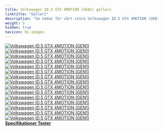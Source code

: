 ```yaml
---
title: Volkswagen ID.5 GTX 4MOTION (GEN1) galleri
linktitle: "Galleri"
description: "Se nedan för vårt stora Volkswagen ID.5 GTX 4MOTION (GEN1)-bildgalleri. Klicka på bilderna för högupplösta versioner."
weight: 5
hidden: true
navicon: bi-images
---
```

<!-- markdownlint-disable MD033 -->
<div class="row" id ="my-gallery">
	<div class="pswp-grid-item col-6 col-md-4">
		<a href="https://media.evkx.net/multimedia/models/volkswagen/id.5/id.5_gtx_4motion_gen1/exterior_1.jpg"
data-pswp-src="https://media.evkx.net/multimedia/models/volkswagen/id.5/id.5_gtx_4motion_gen1/exterior_1.jpg"
data-pswp-width="3000"
data-pswp-height="2000" 
target="_blank">
			<img src="https://media.evkx.net/multimedia/models/volkswagen/id.5/id.5_gtx_4motion_gen1/exterior_1_xst.jpg" alt="Volkswagen ID.5 GTX 4MOTION (GEN1)" class="img-fluid " />
		</a>
	</div>
	<div class="pswp-grid-item col-6 col-md-4">
		<a href="https://media.evkx.net/multimedia/models/volkswagen/id.5/id.5_gtx_4motion_gen1/exterior_2.jpg"
data-pswp-src="https://media.evkx.net/multimedia/models/volkswagen/id.5/id.5_gtx_4motion_gen1/exterior_2.jpg"
data-pswp-width="3000"
data-pswp-height="2000" 
target="_blank">
			<img src="https://media.evkx.net/multimedia/models/volkswagen/id.5/id.5_gtx_4motion_gen1/exterior_2_xst.jpg" alt="Volkswagen ID.5 GTX 4MOTION (GEN1)" class="img-fluid " />
		</a>
	</div>
	<div class="pswp-grid-item col-6 col-md-4">
		<a href="https://media.evkx.net/multimedia/models/volkswagen/id.5/id.5_gtx_4motion_gen1/exterior_3.jpg"
data-pswp-src="https://media.evkx.net/multimedia/models/volkswagen/id.5/id.5_gtx_4motion_gen1/exterior_3.jpg"
data-pswp-width="3000"
data-pswp-height="1999" 
target="_blank">
			<img src="https://media.evkx.net/multimedia/models/volkswagen/id.5/id.5_gtx_4motion_gen1/exterior_3_xst.jpg" alt="Volkswagen ID.5 GTX 4MOTION (GEN1)" class="img-fluid " />
		</a>
	</div>
	<div class="pswp-grid-item col-6 col-md-4">
		<a href="https://media.evkx.net/multimedia/models/volkswagen/id.5/id.5_gtx_4motion_gen1/frontseats_1.jpg"
data-pswp-src="https://media.evkx.net/multimedia/models/volkswagen/id.5/id.5_gtx_4motion_gen1/frontseats_1.jpg"
data-pswp-width="3000"
data-pswp-height="2000" 
target="_blank">
			<img src="https://media.evkx.net/multimedia/models/volkswagen/id.5/id.5_gtx_4motion_gen1/frontseats_1_xst.jpg" alt="Volkswagen ID.5 GTX 4MOTION (GEN1)" class="img-fluid " />
		</a>
	</div>
	<div class="pswp-grid-item col-6 col-md-4">
		<a href="https://media.evkx.net/multimedia/models/volkswagen/id.5/id.5_gtx_4motion_gen1/frontseats_2.jpg"
data-pswp-src="https://media.evkx.net/multimedia/models/volkswagen/id.5/id.5_gtx_4motion_gen1/frontseats_2.jpg"
data-pswp-width="3000"
data-pswp-height="2000" 
target="_blank">
			<img src="https://media.evkx.net/multimedia/models/volkswagen/id.5/id.5_gtx_4motion_gen1/frontseats_2_xst.jpg" alt="Volkswagen ID.5 GTX 4MOTION (GEN1)" class="img-fluid " />
		</a>
	</div>
	<div class="pswp-grid-item col-6 col-md-4">
		<a href="https://media.evkx.net/multimedia/models/volkswagen/id.5/id.5_gtx_4motion_gen1/headlights_1.jpg"
data-pswp-src="https://media.evkx.net/multimedia/models/volkswagen/id.5/id.5_gtx_4motion_gen1/headlights_1.jpg"
data-pswp-width="3000"
data-pswp-height="2400" 
target="_blank">
			<img src="https://media.evkx.net/multimedia/models/volkswagen/id.5/id.5_gtx_4motion_gen1/headlights_1_xst.jpg" alt="Volkswagen ID.5 GTX 4MOTION (GEN1)" class="img-fluid " />
		</a>
	</div>
	<div class="pswp-grid-item col-6 col-md-4">
		<a href="https://media.evkx.net/multimedia/models/volkswagen/id.5/id.5_gtx_4motion_gen1/interior_1.jpg"
data-pswp-src="https://media.evkx.net/multimedia/models/volkswagen/id.5/id.5_gtx_4motion_gen1/interior_1.jpg"
data-pswp-width="3000"
data-pswp-height="2000" 
target="_blank">
			<img src="https://media.evkx.net/multimedia/models/volkswagen/id.5/id.5_gtx_4motion_gen1/interior_1_xst.jpg" alt="Volkswagen ID.5 GTX 4MOTION (GEN1)" class="img-fluid " />
		</a>
	</div>
	<div class="pswp-grid-item col-6 col-md-4">
		<a href="https://media.evkx.net/multimedia/models/volkswagen/id.5/id.5_gtx_4motion_gen1/interior_2.jpg"
data-pswp-src="https://media.evkx.net/multimedia/models/volkswagen/id.5/id.5_gtx_4motion_gen1/interior_2.jpg"
data-pswp-width="3000"
data-pswp-height="2000" 
target="_blank">
			<img src="https://media.evkx.net/multimedia/models/volkswagen/id.5/id.5_gtx_4motion_gen1/interior_2_xst.jpg" alt="Volkswagen ID.5 GTX 4MOTION (GEN1)" class="img-fluid " />
		</a>
	</div>
	<div class="pswp-grid-item col-6 col-md-4">
		<a href="https://media.evkx.net/multimedia/models/volkswagen/id.5/id.5_gtx_4motion_gen1/main_1.jpg"
data-pswp-src="https://media.evkx.net/multimedia/models/volkswagen/id.5/id.5_gtx_4motion_gen1/main_1.jpg"
data-pswp-width="3000"
data-pswp-height="2000" 
target="_blank">
			<img src="https://media.evkx.net/multimedia/models/volkswagen/id.5/id.5_gtx_4motion_gen1/main_1_xst.jpg" alt="Volkswagen ID.5 GTX 4MOTION (GEN1)" class="img-fluid " />
		</a>
	</div>
	<div class="pswp-grid-item col-6 col-md-4">
		<a href="https://media.evkx.net/multimedia/models/volkswagen/id.5/id.5_gtx_4motion_gen1/screens_1.jpg"
data-pswp-src="https://media.evkx.net/multimedia/models/volkswagen/id.5/id.5_gtx_4motion_gen1/screens_1.jpg"
data-pswp-width="3000"
data-pswp-height="2000" 
target="_blank">
			<img src="https://media.evkx.net/multimedia/models/volkswagen/id.5/id.5_gtx_4motion_gen1/screens_1_xst.jpg" alt="Volkswagen ID.5 GTX 4MOTION (GEN1)" class="img-fluid " />
		</a>
	</div>
	<div class="pswp-grid-item col-6 col-md-4">
		<a href="https://media.evkx.net/multimedia/models/volkswagen/id.5/id.5_gtx_4motion_gen1/secondrowseats_1.jpg"
data-pswp-src="https://media.evkx.net/multimedia/models/volkswagen/id.5/id.5_gtx_4motion_gen1/secondrowseats_1.jpg"
data-pswp-width="3000"
data-pswp-height="2061" 
target="_blank">
			<img src="https://media.evkx.net/multimedia/models/volkswagen/id.5/id.5_gtx_4motion_gen1/secondrowseats_1_xst.jpg" alt="Volkswagen ID.5 GTX 4MOTION (GEN1)" class="img-fluid " />
		</a>
	</div>
	<div class="pswp-grid-item col-6 col-md-4">
		<a href="https://media.evkx.net/multimedia/models/volkswagen/id.5/id.5_gtx_4motion_gen1/trunk_1.jpg"
data-pswp-src="https://media.evkx.net/multimedia/models/volkswagen/id.5/id.5_gtx_4motion_gen1/trunk_1.jpg"
data-pswp-width="3000"
data-pswp-height="2000" 
target="_blank">
			<img src="https://media.evkx.net/multimedia/models/volkswagen/id.5/id.5_gtx_4motion_gen1/trunk_1_xst.jpg" alt="Volkswagen ID.5 GTX 4MOTION (GEN1)" class="img-fluid " />
		</a>
	</div>
	<div class="pswp-grid-item col-6 col-md-4">
		<a href="https://media.evkx.net/multimedia/models/volkswagen/id.5/id.5_gtx_4motion_gen1/trunk_2.jpg"
data-pswp-src="https://media.evkx.net/multimedia/models/volkswagen/id.5/id.5_gtx_4motion_gen1/trunk_2.jpg"
data-pswp-width="3000"
data-pswp-height="2000" 
target="_blank">
			<img src="https://media.evkx.net/multimedia/models/volkswagen/id.5/id.5_gtx_4motion_gen1/trunk_2_xst.jpg" alt="Volkswagen ID.5 GTX 4MOTION (GEN1)" class="img-fluid " />
		</a>
	</div>
	<div class="pswp-grid-item col-6 col-md-4">
		<a href="https://media.evkx.net/multimedia/models/volkswagen/id.5/id.5_gtx_4motion_gen1/trunk_3.jpg"
data-pswp-src="https://media.evkx.net/multimedia/models/volkswagen/id.5/id.5_gtx_4motion_gen1/trunk_3.jpg"
data-pswp-width="3000"
data-pswp-height="2000" 
target="_blank">
			<img src="https://media.evkx.net/multimedia/models/volkswagen/id.5/id.5_gtx_4motion_gen1/trunk_3_xst.jpg" alt="Volkswagen ID.5 GTX 4MOTION (GEN1)" class="img-fluid " />
		</a>
	</div>
	<div class="pswp-grid-item col-6 col-md-4">
		<a href="https://media.evkx.net/multimedia/models/volkswagen/id.5/id.5_gtx_4motion_gen1/trunk_4.jpg"
data-pswp-src="https://media.evkx.net/multimedia/models/volkswagen/id.5/id.5_gtx_4motion_gen1/trunk_4.jpg"
data-pswp-width="3000"
data-pswp-height="2000" 
target="_blank">
			<img src="https://media.evkx.net/multimedia/models/volkswagen/id.5/id.5_gtx_4motion_gen1/trunk_4_xst.jpg" alt="Volkswagen ID.5 GTX 4MOTION (GEN1)" class="img-fluid " />
		</a>
	</div>
</div>
<script type="module">
  import PhotoSwipeLightbox from '/js/photoswipe-lightbox.esm.js';
    const lightbox = new PhotoSwipeLightbox({
       gallery: '#my-gallery',
        children: 'a',
        pswpModule: () => import('/js/photoswipe.esm.js')
    });
lightbox.init();
</script>
<div class="mt-3 mb-3">
<a href="../specifications/" class="text-decoration-none text-black">
<strong><i class="bi-arrow-left"></i> Specifikationer </strong>
</a>
<a href="../reviews/" class="text-decoration-none text-black float-end">
<strong>Tester <i class="bi-arrow-right"></i></strong>
</a>
</div>
